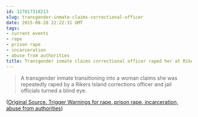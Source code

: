 ```yaml
---
id: 127817318213
slug: transgender-inmate-claims-correctional-officer
date: 2015-08-28 22:22:31 GMT
tags:
- current events
- rape
- prison rape
- incarceration
- abuse from authorities
title: Transgender inmate claims correctional officer raped her at Rikers Island
---
```

>A transgender inmate transitioning into a woman claims she was repeatedly raped by a Rikers Island corrections officer and jail officials turned a blind eye.

([Original Source. Trigger Warnings for rape, prison rape, incarceration, abuse from authorities][1])

[1]: https://web.archive.org/web/20150828175111/http://www.correctionsone.com/corrections/articles/8737289-Transgender-inmate-claims-correctional-officer-raped-her-at-Rikers-Island/